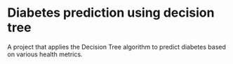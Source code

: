 # Diabetes prediction using decision tree
 A project that applies the Decision Tree algorithm to predict diabetes based on various health metrics.
